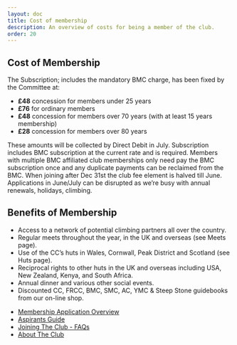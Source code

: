 ```yaml
---
layout: doc
title: Cost of membership
description: An overview of costs for being a member of the club.
order: 20
---
```


## Cost of Membership

The Subscription; includes the mandatory BMC charge, has been fixed by the Committee at:

* **£48** concession for members under 25 years
* **£76** for ordinary members
* **£48** concession for members over 70 years (with at least 15 years membership)
* **£28** concession for members over 80 years

These amounts will be collected by Direct Debit in July.
Subscription includes BMC subscription at the current rate and is required.
Members with multiple BMC affiliated club memberships only need pay the BMC subscription once and any duplicate payments can be reclaimed from the BMC.
When joining after Dec 31st the club fee element is halved till June.
Applications in June/July can be disrupted as we’re busy with annual renewals, holidays, climbing.

## Benefits of Membership

* Access to a network of potential climbing partners all over the country.
* Regular meets throughout the year, in the UK and overseas (see Meets page).
* Use of the CC’s huts in Wales, Cornwall, Peak District and Scotland (see Huts page).
* Reciprocal rights to other huts in the UK and overseas including USA, New Zealand, Kenya, and South Africa.
* Annual dinner and various other social events.
* Discounted CC, FRCC, BMC, SMC, AC, YMC & Steep Stone guidebooks from our on-line shop.

- [Membership Application Overview](/docs/membership/your-application)
- [Aspirants Guide](/docs/membership/aspirants-guide)
- [Joining The Club - FAQs](/docs/membership/joining-the-club)
- [About The Club](/docs/membership/about-the-club)
